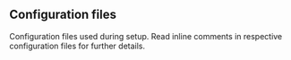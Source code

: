 ## Configuration files

Configuration files used during setup. Read inline comments in respective configuration files for further details.
